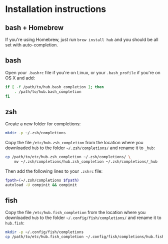 # Installation instructions

## bash + Homebrew

If you're using Homebrew, just run `brew install hub` and you should be all set with auto-completion.

## bash

Open your `.bashrc` file if you're on Linux, or your `.bash_profile` if you're on OS X and add:

```sh
if [ -f /path/to/hub.bash_completion ]; then
    . /path/to/hub.bash_completion
fi
```

## zsh

Create a new folder for completions:

```sh
mkdir -p ~/.zsh/completions
```

Copy the file `/etc/hub.zsh_completion` from the location where you downloaded `hub` to the folder `~/.zsh/completions/` and rename it to `_hub`:

```sh
cp /path/to/etc/hub.zsh_completion ~/.zsh/completions/ \
    mv ~/.zsh/completions/hub.zsh_completion ~/.zsh/completions/_hub
```

Then add the following lines to your `.zshrc` file:

```sh
fpath=(~/.zsh/completions $fpath) 
autoload -U compinit && compinit
```

## fish

Copy the file `/etc/hub.fish_completion` from the location where you downloaded
`hub` to the folder `~/.config/fish/completions/` and rename it to `hub.fish`:

```sh
mkdir -p ~/.config/fish/completions
cp /path/to/etc/hub.fish_completion ~/.config/fish/completions/hub.fish
```
